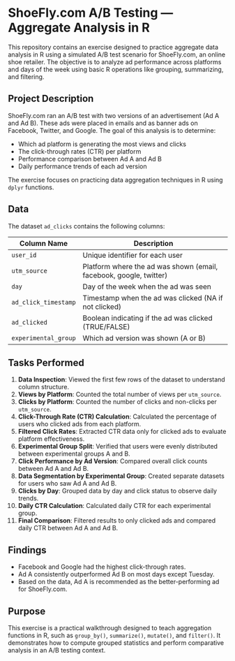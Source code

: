 # ShoeFly.com A/B Testing — Aggregate Analysis in R

This repository contains an exercise designed to practice aggregate data analysis in R using a simulated A/B test scenario for ShoeFly.com, an online shoe retailer. The objective is to analyze ad performance across platforms and days of the week using basic R operations like grouping, summarizing, and filtering.

## Project Description

ShoeFly.com ran an A/B test with two versions of an advertisement (Ad A and Ad B). These ads were placed in emails and as banner ads on Facebook, Twitter, and Google. The goal of this analysis is to determine:

- Which ad platform is generating the most views and clicks
- The click-through rates (CTR) per platform
- Performance comparison between Ad A and Ad B
- Daily performance trends of each ad version

The exercise focuses on practicing data aggregation techniques in R using `dplyr` functions.

## Data

The dataset `ad_clicks` contains the following columns:

| Column Name           | Description                                                   |
|-----------------------|---------------------------------------------------------------|
| `user_id`              | Unique identifier for each user                              |
| `utm_source`           | Platform where the ad was shown (email, facebook, google, twitter) |
| `day`                  | Day of the week when the ad was seen                         |
| `ad_click_timestamp`   | Timestamp when the ad was clicked (NA if not clicked)         |
| `ad_clicked`           | Boolean indicating if the ad was clicked (TRUE/FALSE)         |
| `experimental_group`   | Which ad version was shown (A or B)                           |

## Tasks Performed

1. **Data Inspection**: Viewed the first few rows of the dataset to understand column structure.
2. **Views by Platform**: Counted the total number of views per `utm_source`.
3. **Clicks by Platform**: Counted the number of clicks and non-clicks per `utm_source`.
4. **Click-Through Rate (CTR) Calculation**: Calculated the percentage of users who clicked ads from each platform.
5. **Filtered Click Rates**: Extracted CTR data only for clicked ads to evaluate platform effectiveness.
6. **Experimental Group Split**: Verified that users were evenly distributed between experimental groups A and B.
7. **Click Performance by Ad Version**: Compared overall click counts between Ad A and Ad B.
8. **Data Segmentation by Experimental Group**: Created separate datasets for users who saw Ad A and Ad B.
9. **Clicks by Day**: Grouped data by day and click status to observe daily trends.
10. **Daily CTR Calculation**: Calculated daily CTR for each experimental group.
11. **Final Comparison**: Filtered results to only clicked ads and compared daily CTR between Ad A and Ad B.

## Findings

- Facebook and Google had the highest click-through rates.
- Ad A consistently outperformed Ad B on most days except Tuesday.
- Based on the data, Ad A is recommended as the better-performing ad for ShoeFly.com.

## Purpose

This exercise is a practical walkthrough designed to teach aggregation functions in R, such as `group_by()`, `summarize()`, `mutate()`, and `filter()`. It demonstrates how to compute grouped statistics and perform comparative analysis in an A/B testing context.


